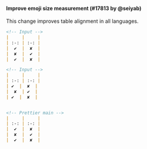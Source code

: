 #### Improve emoji size measurement (#17813 by @seiyab)

This change improves table alignment in all languages.

<!-- prettier-ignore -->
```md
<!-- Input -->
|     |     |
| :-: | :-: |
|  ✔  |  ✘  |
|  ✘  |  ✔  |
|  ✔  |  ✘  |

<!-- Input -->
|     |     |
| :-: | :-: |
| ✔  |  ✘  |
|  ✘  | ✔  |
| ✔  |  ✘  |


<!-- Prettier main -->
|     |     |
| :-: | :-: |
|  ✔  |  ✘  |
|  ✘  |  ✔  |
|  ✔  |  ✘  |
```
